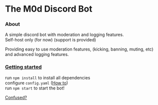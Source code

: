 # The M0d Discord Bot
### About
A simple discord bot with moderation and logging features.  
Self-host only (for now) (support is provided)

Providing easy to use moderation features, (kicking, banning, muting, etc) and advanced logging features.

### [Getting started](https://github.com/Jakwee/M0d/wiki)
run `npm install` to install all dependencies  
configure `config.yaml` ([How to](https://github.com/Jakwee/M0d/wiki/Configuring-Your-Bot))  
run `npm start` to start the bot!  

[Confused?](https://github.com/Jakwee/M0d/wiki/Creating-a-Bot-on-Discord)
